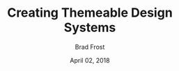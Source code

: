 ---
layout: post
date: April 02, 2018
title: Creating Themeable Design Systems
author: Brad Frost
link: http://bradfrost.com/blog/post/creating-themeable-design-systems/
description: Is it possible to create a single design system that powers wildly different-looking brands and experiences? The answer is yes! But why would you want to?
tags:
- code
- design-tokens

---